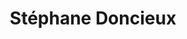 ---
layout: page
title: Stéphane Doncieux
description: professor
img: 
importance: 7
category: coordinators
---